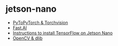 # jetson-nano

- [PyToPyTorch & Torchvision](https://devtalk.nvidia.com/default/topic/1049071/jetson-nano/pytorch-for-jetson-nano/)
- [Fast.AI](https://forums.fast.ai/t/share-your-work-here/27676/1274)
- [Instructions to install TensorFlow on Jetson Nano](https://docs.nvidia.com/deeplearning/frameworks/install-tf-jetson-platform/index.html)
- [OpenCV & dlib](https://medium.com/@ageitgey/build-a-hardware-based-face-recognition-system-for-150-with-the-nvidia-jetson-nano-and-python-a25cb8c891fd)
